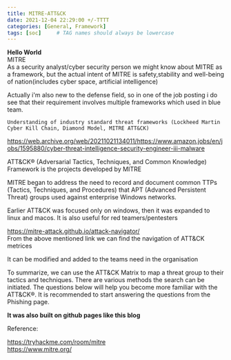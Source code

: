 ```yaml
---
title: MITRE-ATT&CK
date: 2021-12-04 22:29:00 +/-TTTT
categories: [General, Framework]
tags: [soc]     # TAG names should always be lowercase
---
```


**Hello World**  
MITRE    
As a security analyst/cyber security person we might know about MITRE as a framework, but the actual intent of MITRE is safety,stability and well-being of nation(includes cyber space, artificial intelligence)

Actually i'm also new to the defense field, so in one of the job posting i do see that their requirement involves multiple frameworks which used in blue team.  

```Understanding of industry standard threat frameworks (Lockheed Martin Cyber Kill Chain, Diamond Model, MITRE ATT&CK)```

https://web.archive.org/web/20211021134011/https://www.amazon.jobs/en/jobs/1595880/cyber-threat-intelligence-security-engineer-iii-malware  

 ATT&CK® (Adversarial Tactics, Techniques, and Common Knowledge) Framework  is the projects developed by MITRE
 
 MITRE began to address the need to record and document common TTPs (Tactics, Techniques, and Procedures) that APT (Advanced Persistent Threat) groups used against enterprise Windows networks.  

Earlier ATT&CK was focused only on windows, then it was expanded to linux and macos. It is also useful for red teamers/pentesters  

https://mitre-attack.github.io/attack-navigator/  
From the above mentioned link we can find the navigation of ATT&CK metrices  

It can be modified and added to the teams need in the organisation  

To summarize, we can use the ATT&CK Matrix to map a threat group to their tactics and techniques.  There are various methods the search can be initiated. The questions below will help you become more familiar with the ATT&CK®. It is recommended to start answering the questions from the Phishing page.  

**It was also built on github pages like this blog**



Reference:

https://tryhackme.com/room/mitre  
https://www.mitre.org/
